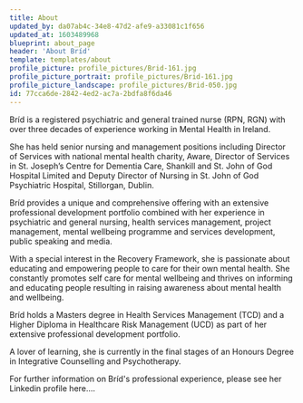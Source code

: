 ```yaml
---
title: About
updated_by: da07ab4c-34e8-47d2-afe9-a33081c1f656
updated_at: 1603489968
blueprint: about_page
header: 'About Bríd'
template: templates/about
profile_picture: profile_pictures/Brid-161.jpg
profile_picture_portrait: profile_pictures/Brid-161.jpg
profile_picture_landscape: profile_pictures/Brid-050.jpg
id: 77cca6de-2842-4ed2-ac7a-2bdfa8f6da46
---
```

Bríd is a registered psychiatric and general trained nurse (RPN, RGN) with over three decades of experience working in Mental Health in Ireland.

She has held senior nursing and management positions including Director of Services with national mental health charity, Aware,  Director of Services in St. Joseph’s Centre for Dementia Care, Shankill and St. John of God Hospital Limited and Deputy Director of Nursing in St. John of God Psychiatric Hospital, Stillorgan, Dublin.

Bríd provides a unique and comprehensive offering with an extensive professional development portfolio combined with her experience in psychiatric and general nursing, health services management, project management, mental wellbeing programme and services development, public speaking and media.

With a special interest in the Recovery Framework, she is passionate about educating and empowering people to care for their own mental health. She constantly promotes self care for mental wellbeing and thrives on informing and educating people resulting in raising awareness about mental health and wellbeing. 

Bríd holds a Masters degree in Health Services Management (TCD) and a Higher Diploma in Healthcare Risk Management (UCD) as part of her extensive professional development portfolio.
 
A lover of learning, she is currently in the final stages of an Honours Degree in Integrative Counselling and Psychotherapy.

For further information on Bríd's professional experience, please see her Linkedin profile here....